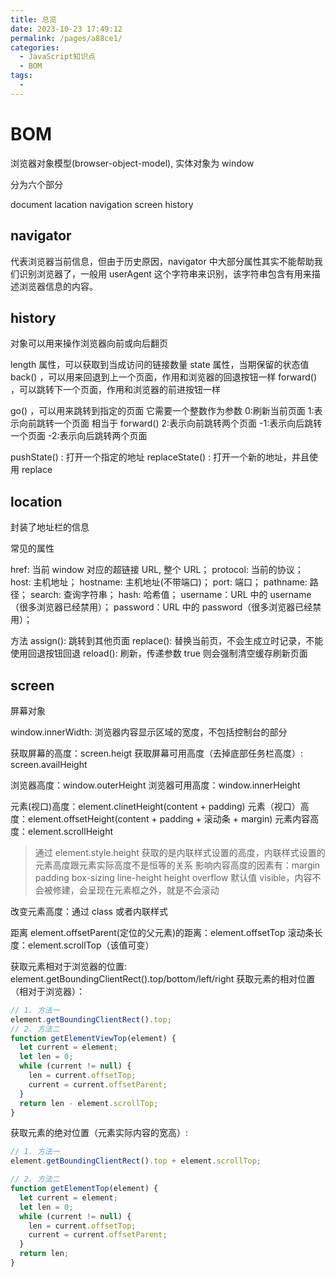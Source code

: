 ```yaml
---
title: 总览
date: 2023-10-23 17:49:12
permalink: /pages/a88ce1/
categories:
  - JavaScript知识点
  - BOM
tags:
  -
---
```


# BOM

浏览器对象模型(browser-object-model), 实体对象为 window

分为六个部分

document lacation navigation screen history

## navigator

代表浏览器当前信息，但由于历史原因，navigator 中大部分属性其实不能帮助我们识别浏览器了，一般用 userAgent 这个字符串来识别，该字符串包含有用来描述浏览器信息的内容。

## history

对象可以用来操作浏览器向前或向后翻页

length 属性，可以获取到当成访问的链接数量
state 属性，当期保留的状态值
back() ，可以用来回退到上一个页面，作用和浏览器的回退按钮一样
forward() ，可以跳转下一个页面，作用和浏览器的前进按钮一样

go() ，可以用来跳转到指定的页面 它需要一个整数作为参数
0:刷新当前页面
1:表示向前跳转一个页面 相当于 forward()
2:表示向前跳转两个页面
-1:表示向后跳转一个页面
-2:表示向后跳转两个页面

pushState() : 打开一个指定的地址
replaceState() : 打开一个新的地址，并且使用 replace

## location

封装了地址栏的信息

常见的属性

href: 当前 window 对应的超链接 URL, 整个 URL；
protocol: 当前的协议；
host: 主机地址；
hostname: 主机地址(不带端口)；
port: 端口；
pathname: 路径；
search: 查询字符串；
hash: 哈希值；
username：URL 中的 username（很多浏览器已经禁用）；
password：URL 中的 password（很多浏览器已经禁用）；

方法
assign(): 跳转到其他页面
replace(): 替换当前页，不会生成立时记录，不能使用回退按钮回退
reload(): 刷新，传递参数 true 则会强制清空缓存刷新页面

## screen

屏幕对象

window.innerWidth: 浏览器内容显示区域的宽度，不包括控制台的部分

获取屏幕的高度：screen.heigt
获取屏幕可用高度（去掉底部任务栏高度）: screen.availHeight

浏览器高度：window.outerHeight
浏览器可用高度：window.innerHeight

元素(视口)高度：element.clinetHeight(content + padding)
元素（视口）高度：element.offsetHeight(content + padding + 滚动条 + margin)
元素内容高度：element.scrollHeight

> 通过 element.style.height 获取的是内联样式设置的高度，内联样式设置的元素高度跟元素实际高度不是恒等的关系
> 影响内容高度的因素有：margin padding box-sizing line-height height
> overflow 默认值 visible，内容不会被修建，会呈现在元素框之外，就是不会滚动

改变元素高度：通过 class 或者内联样式

距离 element.offsetParent(定位的父元素)的距离：element.offsetTop
滚动条长度：element.scrollTop（该值可变）

获取元素相对于浏览器的位置: element.getBoundingClientRect().top/bottom/left/right
获取元素的相对位置（相对于浏览器）：

```js
// 1. 方法一
element.getBoundingClientRect().top;
// 2. 方法二
function getElementViewTop(element) {
  let current = element;
  let len = 0;
  while (current != null) {
    len = current.offsetTop;
    current = current.offsetParent;
  }
  return len - element.scrollTop;
}
```

获取元素的绝对位置（元素实际内容的宽高）:

```js
// 1. 方法一
element.getBoundingClientRect().top + element.scrollTop;

// 2. 方法二
function getElementTop(element) {
  let current = element;
  let len = 0;
  while (current != null) {
    len = current.offsetTop;
    current = current.offsetParent;
  }
  return len;
}
```
